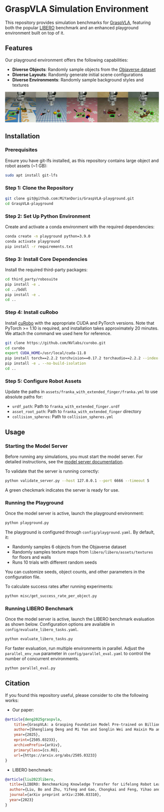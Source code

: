 # GraspVLA Simulation Environment

This repository provides simulation benchmarks for [GraspVLA](https://github.com/PKU-EPIC/GraspVLA), featuring both the popular [LIBERO](https://github.com/Lifelong-Robot-Learning/LIBERO) benchmark and an enhanced playground environment built on top of it.

## Features

Our playground environment offers the following capabilities:
- **Diverse Objects**: Randomly sample objects from the [Objaverse dataset](https://objaverse.allenai.org/)
- **Diverse Layouts**: Randomly generate initial scene configurations
- **Diverse Environments**: Randomly sample background styles and textures

![playground](assets/playground.gif)

## Installation

### Prerequisites
Ensure you have git-lfs installed, as this repository contains large object and robot assets (~1 GB):
```bash
sudo apt install git-lfs
```

### Step 1: Clone the Repository
```bash
git clone git@github.com:MiYanDoris/GraspVLA-playground.git
cd GraspVLA-playground
```

### Step 2: Set Up Python Environment
Create and activate a conda environment with the required dependencies:
```bash
conda create -n playground python=3.9.0
conda activate playground
pip install -r requirements.txt
```

### Step 3: Install Core Dependencies
Install the required third-party packages:
```bash
cd third_party/robosuite
pip install -e .
cd ../bddl
pip install -e .
cd ..
```

### Step 4: Install cuRobo
Install [cuRobo](https://curobo.org/get_started/1_install_instructions.html) with the appropriate CUDA and PyTorch versions. Note that PyTorch >= 1.10 is required, and installation takes approximately 20 minutes. We attach the command we used here for reference.

```bash
git clone https://github.com/NVlabs/curobo.git
cd curobo
export CUDA_HOME=/usr/local/cuda-11.8
pip install torch==2.2.2 torchvision==0.17.2 torchaudio==2.2.2 --index-url https://download.pytorch.org/whl/cu118
pip install -e . --no-build-isolation
cd ..
```

### Step 5: Configure Robot Assets
Update the paths in `assets/franka_with_extended_finger/franka.yml` to use absolute paths for:
- `urdf_path`: Path to `franka_with_extended_finger.urdf`
- `asset_root_path`: Path to `franka_with_extended_finger` directory
- `collision_spheres`: Path to `collision_spheres.yml`

## Usage

### Starting the Model Server
Before running any simulations, you must start the model server. For detailed instructions, see the [model server documentation](https://github.com/yanmi/GraspVLA-release/tree/main/model_server).

To validate that the server is running correctly:
```bash
python validate_server.py --host 127.0.0.1 --port 6666 --timeout 5
```
A green checkmark indicates the server is ready for use.

### Running the Playground
Once the model server is active, launch the playground environment:
```bash
python playground.py
```

The playground is configured through `config/playground.yaml`. By default, it:
- Randomly samples 6 objects from the Objaverse dataset
- Randomly samples texture maps from `libero/libero/assets/textures` for floors and walls
- Runs 10 trials with different random seeds

You can customize seeds, object counts, and other parameters in the configuration file.

To calculate success rates after running experiments:
```bash
python misc/get_success_rate_per_object.py
```

### Running LIBERO Benchmark
Once the model server is active, launch the LIBERO benchmark evaluation as shown below. Configuration options are available in `config/evaluate_libero_tasks.yaml`.
```bash
python evaluate_libero_tasks.py
```

For faster evaluation, run multiple environments in parallel. Adjust the `parallel_env_num` parameter in `config/parallel_eval.yaml` to control the number of concurrent environments.
```bash
python parallel_eval.py
```

## Citation

If you found this repository useful, please consider to cite the following works:

- Our paper:
```bibtex
@article{deng2025graspvla,
    title={GraspVLA: a Grasping Foundation Model Pre-trained on Billion-scale Synthetic Action Data}, 
    author={Shengliang Deng and Mi Yan and Songlin Wei and Haixin Ma and Yuxin Yang and Jiayi Chen and Zhiqi Zhang and Taoyu Yang and Xuheng Zhang and Heming Cui and Zhizheng Zhang and He Wang},
    year={2025},
    eprint={2505.03233},
    archivePrefix={arXiv},
    primaryClass={cs.RO},
    url={https://arxiv.org/abs/2505.03233}
}
```

- LIBERO benchmark:
```bibtex
@article{liu2023libero,
  title={LIBERO: Benchmarking Knowledge Transfer for Lifelong Robot Learning},
  author={Liu, Bo and Zhu, Yifeng and Gao, Chongkai and Feng, Yihao and Liu, Qiang and Zhu, Yuke and Stone, Peter},
  journal={arXiv preprint arXiv:2306.03310},
  year={2023}
}
```